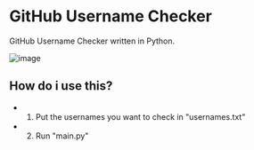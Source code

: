 # GitHub Username Checker
GitHub Username Checker written in Python.

![image](https://cdn.upload.systems/uploads/Bj5qmQY7.png)

## How do i use this?
- 1. Put the usernames you want to check in "usernames.txt"
- 2. Run "main.py"
